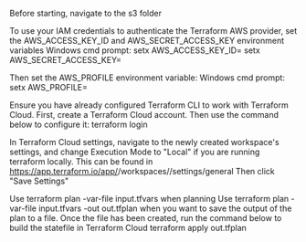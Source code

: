 Before starting, navigate to the s3 folder

To use your IAM credentials to authenticate the Terraform AWS provider, set the AWS_ACCESS_KEY_ID and AWS_SECRET_ACCESS_KEY environment variables
Windows cmd prompt:
setx AWS_ACCESS_KEY_ID=<your iam access key id>
setx AWS_SECRET_ACCESS_KEY=<your iam secret access key>

Then set the AWS_PROFILE environment variable:
Windows cmd prompt:
setx AWS_PROFILE=<your iam profile name>

Ensure you have already configured Terraform CLI to work with Terraform Cloud. First, create a Terraform Cloud account. Then use the command below to configure it:
terraform login

In Terraform Cloud settings, navigate to the newly created workspace's settings, and change Execution Mode to "Local" if you are running terraform locally. 
This can be found in https://app.terraform.io/app/<username>/workspaces/<workspace name>/settings/general
Then click "Save Settings"

Use 
terraform plan -var-file input.tfvars
when planning
Use
terraform plan -var-file input.tfvars -out out.tfplan
when you want to save the output of the plan to a file.
Once the file has been created, run the command below to build the statefile in Terraform Cloud
terraform apply out.tfplan

